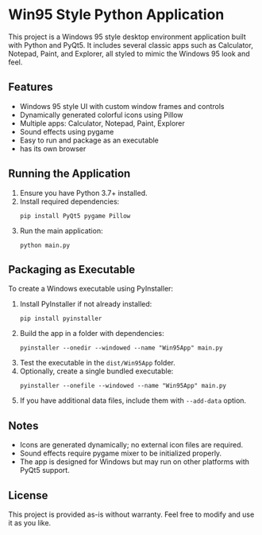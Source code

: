 # Win95 Style Python Application

This project is a Windows 95 style desktop environment application built with Python and PyQt5. It includes several classic apps such as Calculator, Notepad, Paint, and Explorer, all styled to mimic the Windows 95 look and feel.

## Features

- Windows 95 style UI with custom window frames and controls
- Dynamically generated colorful icons using Pillow
- Multiple apps: Calculator, Notepad, Paint, Explorer
- Sound effects using pygame
- Easy to run and package as an executable
- has its own browser

## Running the Application

1. Ensure you have Python 3.7+ installed.
2. Install required dependencies:
   ```
   pip install PyQt5 pygame Pillow
   ```
3. Run the main application:
   ```
   python main.py
   ```

## Packaging as Executable

To create a Windows executable using PyInstaller:

1. Install PyInstaller if not already installed:
   ```
   pip install pyinstaller
   ```
2. Build the app in a folder with dependencies:
   ```
   pyinstaller --onedir --windowed --name "Win95App" main.py
   ```
3. Test the executable in the `dist/Win95App` folder.
4. Optionally, create a single bundled executable:
   ```
   pyinstaller --onefile --windowed --name "Win95App" main.py
   ```
5. If you have additional data files, include them with `--add-data` option.

## Notes

- Icons are generated dynamically; no external icon files are required.
- Sound effects require pygame mixer to be initialized properly.
- The app is designed for Windows but may run on other platforms with PyQt5 support.

## License

This project is provided as-is without warranty. Feel free to modify and use it as you like.

